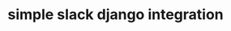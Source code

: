 <h1>simple slack django integration</h1>

[comment]: <install ngrok> (brew install ngrok/ngrok/ngrok)

[comment]: <add token> (ngrok config add-authtoken <token>)

[comment]: <start> (ngrok http 8000)

